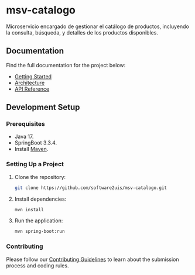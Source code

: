 # msv-catalogo
Microservicio encargado de gestionar el catálogo de productos, incluyendo la consulta, búsqueda, y detalles de los productos disponibles.

## Documentation

Find the full documentation for the project below:

- [Getting Started](#)
- [Architecture](#)
- [API Reference](#)

## Development Setup

### Prerequisites
- Java 17.
- SpringBoot 3.3.4.
- Install [Maven](https://maven.apache.org/download.cgi).

### Setting Up a Project

1. Clone the repository:
   ```bash
   git clone https://github.com/software2uis/msv-catalogo.git
   ```
2. Install dependencies:
   ```bash
   mvn install
   ```

3. Run the application:
   ```bash
   mvn spring-boot:run
   ```

### Contributing

Please follow our [Contributing Guidelines](https://github.com/software2uis/.github/blob/main/CONTRIBUTING.md) to learn about the submission process and coding rules.
